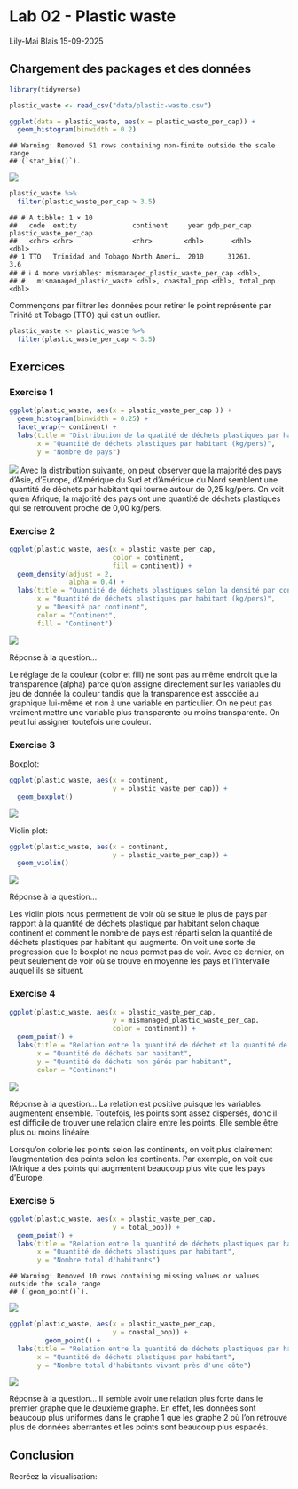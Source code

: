 Lab 02 - Plastic waste
================
Lily-Mai Blais
15-09-2025

## Chargement des packages et des données

``` r
library(tidyverse) 
```

``` r
plastic_waste <- read_csv("data/plastic-waste.csv")

ggplot(data = plastic_waste, aes(x = plastic_waste_per_cap)) +
  geom_histogram(binwidth = 0.2)
```

    ## Warning: Removed 51 rows containing non-finite outside the scale range
    ## (`stat_bin()`).

![](lab-02_files/figure-gfm/load-data-1.png)<!-- -->

``` r
plastic_waste %>%
  filter(plastic_waste_per_cap > 3.5)
```

    ## # A tibble: 1 × 10
    ##   code  entity              continent     year gdp_per_cap plastic_waste_per_cap
    ##   <chr> <chr>               <chr>        <dbl>       <dbl>                 <dbl>
    ## 1 TTO   Trinidad and Tobago North Ameri…  2010      31261.                   3.6
    ## # ℹ 4 more variables: mismanaged_plastic_waste_per_cap <dbl>,
    ## #   mismanaged_plastic_waste <dbl>, coastal_pop <dbl>, total_pop <dbl>

Commençons par filtrer les données pour retirer le point représenté par
Trinité et Tobago (TTO) qui est un outlier.

``` r
plastic_waste <- plastic_waste %>%
  filter(plastic_waste_per_cap < 3.5)
```

## Exercices

### Exercise 1

``` r
ggplot(plastic_waste, aes(x = plastic_waste_per_cap )) +
  geom_histogram(binwidth = 0.25) +
  facet_wrap(~ continent) +
  labs(title = "Distribution de la quatité de déchets plastiques par habitant classée par continent",
       x = "Quantité de déchets plastiques par habitant (kg/pers)",
       y = "Nombre de pays") 
```

![](lab-02_files/figure-gfm/plastic-waste-continent-1.png)<!-- --> Avec
la distribution suivante, on peut observer que la majorité des pays
d’Asie, d’Europe, d’Amérique du Sud et d’Amérique du Nord semblent une
quantité de déchets par habitant qui tourne autour de 0,25 kg/pers. On
voit qu’en Afrique, la majorité des pays ont une quantité de déchets
plastiques qui se retrouvent proche de 0,00 kg/pers.

### Exercise 2

``` r
ggplot(plastic_waste, aes(x = plastic_waste_per_cap,
                          color = continent,
                          fill = continent)) + 
  geom_density(adjust = 2,
               alpha = 0.4) + 
  labs(title = "Quantité de déchets plastiques selon la densité par continent",
       x = "Quantité de déchets plastiques par habitant (kg/pers)",
       y = "Densité par continent",
       color = "Continent",
       fill = "Continent")
```

![](lab-02_files/figure-gfm/plastic-waste-density-1.png)<!-- -->

Réponse à la question…

Le réglage de la couleur (color et fill) ne sont pas au même endroit que
la transparence (alpha) parce qu’on assigne directement sur les
variables du jeu de donnée la couleur tandis que la transparence est
associée au graphique lui-même et non à une variable en particulier. On
ne peut pas vraiment mettre une variable plus transparente ou moins
transparente. On peut lui assigner toutefois une couleur.

### Exercise 3

Boxplot:

``` r
ggplot(plastic_waste, aes(x = continent,
                          y = plastic_waste_per_cap)) + 
  geom_boxplot()
```

![](lab-02_files/figure-gfm/plastic-waste-boxplot-1.png)<!-- -->

Violin plot:

``` r
ggplot(plastic_waste, aes(x = continent,
                          y = plastic_waste_per_cap)) +
  geom_violin()
```

![](lab-02_files/figure-gfm/plastic-waste-violin-1.png)<!-- -->

Réponse à la question…

Les violin plots nous permettent de voir où se situe le plus de pays par
rapport à la quantité de déchets plastique par habitant selon chaque
continent et comment le nombre de pays est réparti selon la quantité de
déchets plastiques par habitant qui augmente. On voit une sorte de
progression que le boxplot ne nous permet pas de voir. Avec ce dernier,
on peut seulement de voir où se trouve en moyenne les pays et
l’intervalle auquel ils se situent.

### Exercise 4

``` r
ggplot(plastic_waste, aes(x = plastic_waste_per_cap,
                          y = mismanaged_plastic_waste_per_cap,
                          color = continent)) + 
  geom_point() + 
  labs(title = "Relation entre la quantité de déchet et la quantité de déchets non gérés par habitant",
       x = "Quantité de déchets par habitant",
       y = "Quantité de déchets non gérés par habitant",
       color = "Continent")
```

![](lab-02_files/figure-gfm/plastic-waste-mismanaged-1.png)<!-- -->

Réponse à la question… La relation est positive puisque les variables
augmentent ensemble. Toutefois, les points sont assez dispersés, donc il
est difficile de trouver une relation claire entre les points. Elle
semble être plus ou moins linéaire.

Lorsqu’on colorie les points selon les continents, on voit plus
clairement l’augmentation des points selon les continents. Par exemple,
on voit que l’Afrique a des points qui augmentent beaucoup plus vite que
les pays d’Europe.

### Exercise 5

``` r
ggplot(plastic_waste, aes(x = plastic_waste_per_cap,
                          y = total_pop)) + 
  geom_point() +
  labs(title = "Relation entre la quantité de déchets plastiques par habitant et le nombre total d'habitants",
       x = "Quantité de déchets plastiques par habitant",
       y = "Nombre total d'habitants")
```

    ## Warning: Removed 10 rows containing missing values or values outside the scale range
    ## (`geom_point()`).

![](lab-02_files/figure-gfm/plastic-waste-population-total-1.png)<!-- -->

``` r
ggplot(plastic_waste, aes(x = plastic_waste_per_cap,
                          y = coastal_pop)) +
         geom_point() +
  labs(title = "Relation entre la quantité de déchets plastiques par habitant et le nombre total d'habitants vivant près d'une côte",
       x = "Quantité de déchets plastiques par habitant",
       y = "Nombre total d'habitants vivant près d'une côte")
```

![](lab-02_files/figure-gfm/plastic-waste-population-coastal-1.png)<!-- -->

Réponse à la question… Il semble avoir une relation plus forte dans le
premier graphe que le deuxième graphe. En effet, les données sont
beaucoup plus uniformes dans le graphe 1 que les graphe 2 où l’on
retrouve plus de données aberrantes et les points sont beaucoup plus
espacés.

## Conclusion

Recréez la visualisation:
